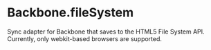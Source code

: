 Backbone.fileSystem
===================

Sync adapter for Backbone that saves to the HTML5 File System API. Currently, only webkit-based browsers are supported.
